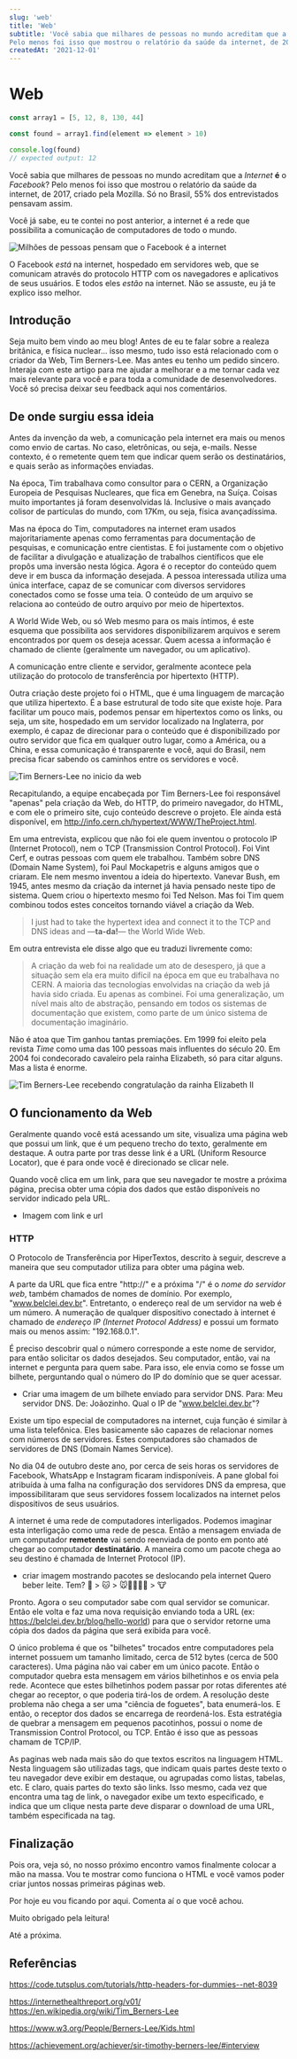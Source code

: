 ```yaml
---
slug: 'web'
title: 'Web'
subtitle: 'Você sabia que milhares de pessoas no mundo acreditam que a _Internet_ **é** o _Facebook_?
Pelo menos foi isso que mostrou o relatório da saúde da internet, de 2017, criado pela Mozilla. Só no Brasil, 55% dos entrevistados pensavam assim.'
createdAt: '2021-12-01'
---
```


# Web

```js
const array1 = [5, 12, 8, 130, 44]

const found = array1.find(element => element > 10)

console.log(found)
// expected output: 12
```

Você sabia que milhares de pessoas no mundo acreditam que a _Internet_ **é** o _Facebook_?
Pelo menos foi isso que mostrou o relatório da saúde da internet, de 2017, criado pela Mozilla. Só no Brasil, 55% dos entrevistados pensavam assim.

Você já sabe, eu te contei no post anterior, a internet é a rede que possibilita a comunicação de computadores de todo o mundo.

![Milhões de pessoas pensam que o Facebook é a internet](../../public/posts/002/10.png)

O Facebook _está_ na internet, hospedado em servidores web, que se comunicam através do protocolo HTTP com os navegadores e aplicativos de seus usuários. E todos eles _estão_ na internet.
Não se assuste, eu já te explico isso melhor.

## Introdução

Seja muito bem vindo ao meu blog!
Antes de eu te falar sobre a realeza britânica, e física nuclear... isso mesmo, tudo isso está relacionado com o criador da Web, Tim Berners-Lee.
Mas antes eu tenho um pedido sincero. Interaja com este artigo para me ajudar a melhorar e a me tornar cada vez mais relevante para você e para toda a comunidade de desenvolvedores.
Você só precisa deixar seu feedback aqui nos comentários.

## De onde surgiu essa ideia

Antes da invenção da web, a comunicação pela internet era mais ou menos como envio de cartas. No caso, eletrônicas, ou seja, e-mails. Nesse contexto, é o remetente quem tem que indicar quem serão os destinatários, e quais serão as informações enviadas.

Na época, Tim trabalhava como consultor para o CERN, a Organização Europeia de Pesquisas Nucleares, que fica em Genebra, na Suíça. Coisas muito importantes já foram desenvolvidas lá. Inclusive o mais avançado colisor de partículas do mundo, com 17Km, ou seja, física avançadíssima.

Mas na época do Tim, computadores na internet eram usados majoritariamente apenas como ferramentas para documentação de pesquisas, e comunicação entre cientistas. E foi justamente com o objetivo de facilitar a divulgação e atualização de trabalhos científicos que ele propôs uma inversão nesta lógica. Agora é o receptor do conteúdo quem deve ir em busca da informação desejada. A pessoa interessada utiliza uma única interface, capaz de se comunicar com diversos servidores conectados como se fosse uma teia. O conteúdo de um arquivo se relaciona ao conteúdo de outro arquivo por meio de hipertextos.

A World Wide Web, ou só Web mesmo para os mais íntimos, é este esquema que possibilita aos servidores disponibilizarem arquivos e serem encontrados por quem os deseja acessar. Quem acessa a informação é chamado de cliente (geralmente um navegador, ou um aplicativo).

A comunicação entre cliente e servidor, geralmente acontece pela utilização do protocolo de transferência por hipertexto (HTTP).

Outra criação deste projeto foi o HTML, que é uma linguagem de marcação que utiliza hipertexto. É a base estrutural de todo site que existe hoje. Para facilitar um pouco mais, podemos pensar em hipertextos como os links, ou seja, um site, hospedado em um servidor localizado na Inglaterra, por exemplo, é capaz de direcionar para o conteúdo que é disponibilizado por outro servidor que fica em qualquer outro lugar, como a América, ou a China, e essa comunicação é transparente e você, aqui do Brasil, nem precisa ficar sabendo os caminhos entre os servidores e você.

![Tim Berners-Lee no inicio da web](../../public/posts/002/20.jpg)

Recapitulando, a equipe encabeçada por Tim Berners-Lee foi responsável "apenas" pela criação da Web, do HTTP, do primeiro navegador, do HTML, e com ele o primeiro site, cujo conteúdo descreve o projeto. Ele ainda está disponível, em http://info.cern.ch/hypertext/WWW/TheProject.html.

Em uma entrevista, explicou que não foi ele quem inventou o protocolo IP (Internet Protocol), nem o TCP (Transmission Control Protocol). Foi Vint Cerf, e outras pessoas com quem ele trabalhou. Também sobre DNS (Domain Name System), foi Paul Mockapetris e alguns amigos que o criaram. Ele nem mesmo inventou a ideia do hipertexto. Vanevar Bush, em 1945, antes mesmo da criação da internet já havia pensado neste tipo de sistema. Quem criou o hipertexto mesmo foi Ted Nelson. Mas foi Tim quem combinou todos estes conceitos tornando viável a criação da Web.

> I just had to take the hypertext idea and connect it to the TCP and DNS ideas and —**ta-da!**— the World Wide Web.

Em outra entrevista ele disse algo que eu traduzi livremente como:

> A criação da web foi na realidade um ato de desespero, já que a situação sem ela era muito difícil na época em que eu trabalhava no CERN. A maioria das tecnologias envolvidas na criação da web já havia sido criada. Eu apenas as combinei. Foi uma generalização, um nível mais alto de abstração, pensando em todos os sistemas de documentação que existem, como parte de um único sistema de documentação imaginário.

Não é atoa que Tim ganhou tantas premiações. Em 1999 foi eleito pela revista _Time_ como uma das 100 pessoas mais influentes do século 20. Em 2004 foi condecorado cavaleiro pela rainha Elizabeth, só para citar alguns. Mas a lista é enorme.

![Tim Berners-Lee recebendo congratulação da rainha Elizabeth II](../../public/posts/001_40.webp)

## O funcionamento da Web

Geralmente quando você está acessando um site, visualiza uma página web que possui um link, que é um pequeno trecho do texto, geralmente em destaque. A outra parte por tras desse link é a URL (Uniform Resource Locator), que é para onde você é direcionado se clicar nele.

Quando você clica em um link, para que seu navegador te mostre a próxima página, precisa obter uma cópia dos dados que estão disponíveis no servidor indicado pela URL.

- Imagem com link e url

### HTTP

O Protocolo de Transferência por HiperTextos, descrito à seguir, descreve a maneira que seu computador utiliza para obter uma página web.

A parte da URL que fica entre "http://" e a próxima "/" é o _nome do servidor web_, também chamados de nomes de domínio. Por exemplo, "www.belclei.dev.br". Entretanto, o endereço real de um servidor na web é um número. A numeração de qualquer dispositivo conectado à internet é chamado de _endereço IP (Internet Protocol Address)_ e possui um formato mais ou menos assim: "192.168.0.1".

É preciso descobrir qual o número corresponde a este nome de servidor, para então solicitar os dados desejados. Seu computador, então, vai na internet e pergunta para quem sabe. Para isso, ele envia como se fosse um bilhete, perguntando qual o número do IP do domínio que se quer acessar.

- Criar uma imagem de um bilhete enviado para servidor DNS.
  Para: Meu servidor DNS.
  De: Joãozinho.
  Qual o IP de "www.belclei.dev.br"?

Existe um tipo especial de computadores na internet, cuja função é similar à uma lista telefônica. Eles basicamente são capazes de relacionar nomes com números de servidores. Estes computadores são chamados de servidores de DNS (Domain Names Service).

No dia 04 de outubro deste ano, por cerca de seis horas os servidores de Facebook, WhatsApp e Instagram ficaram indisponíveis. A pane global foi atribuída à uma falha na configuração dos servidores DNS da empresa, que impossibilitaram que seus servidores fossem localizados na internet pelos dispositivos de seus usuários.

A internet é uma rede de computadores interligados. Podemos imaginar esta interligação como uma rede de pesca. Então a mensagem enviada de um computador **remetente** vai sendo reenviada de ponto em ponto até chegar ao computador **destinatário**. A maneira como um pacote chega ao seu destino é chamada de Internet Protocol (IP).

- criar imagem mostrando pacotes se deslocando pela internet
  Quero beber leite. Tem?
  🐶 > 🐱 > 🐭🐹🐰🦊🐻 > 🐮

Pronto. Agora o seu computador sabe com qual servidor se comunicar. Então ele volta e faz uma nova requisição enviando toda a URL (ex: https://belclei.dev.br/blog/hello-world) para que o servidor retorne uma cópia dos dados da página que será exibida para você.

O único problema é que os "bilhetes" trocados entre computadores pela internet possuem um tamanho limitado, cerca de 512 bytes (cerca de 500 caracteres). Uma página não vai caber em um único pacote. Então o computador quebra esta mensagem em vários bilhetinhos e os envia pela rede. Acontece que estes bilhetinhos podem passar por rotas diferentes até chegar ao receptor, o que poderia tirá-los de ordem. A resolução deste problema não chega a ser uma "ciência de foguetes", bata enumerá-los. E então, o receptor dos dados se encarrega de reordená-los. Esta estratégia de quebrar a mensagem em pequenos pacotinhos, possui o nome de Transmission Control Protocol, ou TCP. Então é isso que as pessoas chamam de TCP/IP.

As paginas web nada mais são do que textos escritos na linguagem HTML. Nesta linguagem são utilizadas tags, que indicam quais partes deste texto o teu navegador deve exibir em destaque, ou agrupadas como listas, tabelas, etc. E claro, quais partes do texto são links. Isso mesmo, cada vez que encontra uma tag de link, o navegador exibe um texto especificado, e indica que um clique nesta parte deve disparar o download de uma URL, também especificada na tag.

## Finalização

Pois ora, veja só, no nosso próximo encontro vamos finalmente colocar a mão na massa. Vou te mostrar como funciona o HTML e você vamos poder criar juntos nossas primeiras páginas web.

Por hoje eu vou ficando por aqui. Comenta aí o que você achou.

Muito obrigado pela leitura!

Até a próxima.

## Referências

https://code.tutsplus.com/tutorials/http-headers-for-dummies--net-8039

https://internethealthreport.org/v01/
https://en.wikipedia.org/wiki/Tim_Berners-Lee

https://www.w3.org/People/Berners-Lee/Kids.html

https://achievement.org/achiever/sir-timothy-berners-lee/#interview

